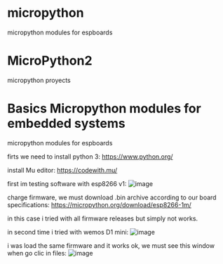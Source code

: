 # micropython
micropython modules for espboards
# MicroPython2
micropython proyects
# Basics Micropython modules for embedded systems
micropython modules for espboards

firts we need to install python 3:
https://www.python.org/

install Mu editor:
https://codewith.mu/

first im testing software with esp8266 v1:
![image](https://user-images.githubusercontent.com/89045226/165020202-afc02ac3-3bd8-4d8a-be55-79d3004affc6.png)

charge firmware, we must download .bin archive according to our board specifications:
https://micropython.org/download/esp8266-1m/

in this case i tried with all firmware releases but simply not works.

in second time i tried with wemos D1 mini:
![image](https://user-images.githubusercontent.com/89045226/165021023-3abc46f9-d43a-461a-8eb0-8a938e734fd1.png)

i was load the same firmware and it works ok, we must see this window when go clic in files:
![image](https://user-images.githubusercontent.com/89045226/165021318-56b3f741-7768-4bb5-bf27-69e4a49fbeaf.png)
